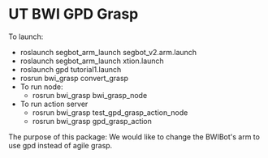 # UT BWI GPD Grasp

To launch:
- roslaunch segbot_arm_launch segbot_v2.arm.launch
- roslaunch segbot_arm_launch xtion.launch
- roslaunch gpd tutorial1.launch
- rosrun bwi_grasp convert_grasp
- To run node:
  - rosrun bwi_grasp bwi_grasp_node
- To run action server
  - rosrun bwi_grasp test_gpd_grasp_action_node
  - rosrun bwi_grasp gpd_grasp_action

The purpose of this package: We would like to change the BWIBot's arm to use gpd instead of agile grasp. 
